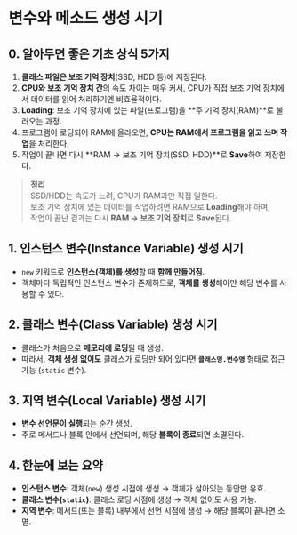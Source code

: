 # 변수와 메소드 생성 시기

## 0. 알아두면 좋은 기초 상식 5가지
1. **클래스 파일은 보조 기억 장치**(SSD, HDD 등)에 저장된다.  
2. **CPU와 보조 기억 장치 간**의 속도 차이는 매우 커서, CPU가 직접 보조 기억 장치에서 데이터를 읽어 처리하기엔 비효율적이다.  
3. **Loading**: 보조 기억 장치에 있는 파일(프로그램)을 **주 기억 장치(RAM)**로 불러오는 과정.  
4. 프로그램이 로딩되어 RAM에 올라오면, **CPU는 RAM에서 프로그램을 읽고 쓰며 작업**을 처리한다.  
5. 작업이 끝나면 다시 **RAM → 보조 기억 장치(SSD, HDD)**로 **Save**하여 저장한다.  

> **정리**  
> SSD/HDD는 속도가 느려, CPU가 RAM과만 직접 일한다.  
> 보조 기억 장치에 있는 데이터를 작업하려면 RAM으로 **Loading**해야 하며,  
> 작업이 끝난 결과는 다시 **RAM → 보조 기억 장치**로 **Save**된다.


## 1. 인스턴스 변수(Instance Variable) 생성 시기
- `new` 키워드로 **인스턴스(객체)를 생성**할 때 **함께 만들어짐**.
- 객체마다 독립적인 인스턴스 변수가 존재하므로, **객체를 생성**해야만 해당 변수를 사용할 수 있다.


## 2. 클래스 변수(Class Variable) 생성 시기
- 클래스가 처음으로 **메모리에 로딩**될 때 생성.
- 따라서, **객체 생성 없이도** 클래스가 로딩만 되어 있다면 **`클래스명.변수명`** 형태로 접근 가능 (`static` 변수).


## 3. 지역 변수(Local Variable) 생성 시기
- **변수 선언문이 실행**되는 순간 생성.
- 주로 메서드나 블록 안에서 선언되며, 해당 **블록이 종료**되면 소멸된다.


## 4. 한눈에 보는 요약
- **인스턴스 변수**: 객체(`new`) 생성 시점에 생성 → 객체가 살아있는 동안만 유효.  
- **클래스 변수(`static`)**: 클래스 로딩 시점에 생성 → 객체 없이도 사용 가능.  
- **지역 변수**: 메서드(또는 블록) 내부에서 선언 시점에 생성 → 해당 블록이 끝나면 소멸.